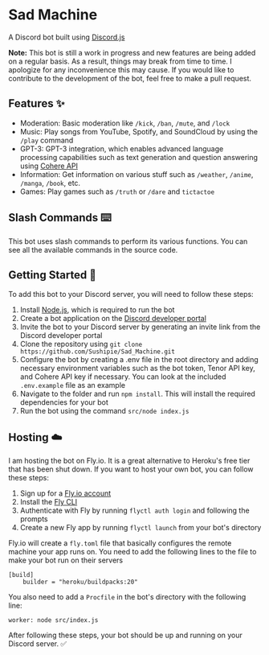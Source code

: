 # Sad Machine

A Discord bot built using [Discord.js](https://discord.js.org/#/)

**Note:** This bot is still a work in progress and new features are being added on a regular basis. As a result, things may break from time to time. I apologize for any inconvenience this may cause. If you would like to contribute to the development of the bot, feel free to make a pull request.

## Features :sparkles:

- Moderation: Basic moderation like `/kick`, `/ban`, `/mute`, and `/lock`
- Music: Play songs from YouTube, Spotify, and SoundCloud by using the `/play` command
- GPT-3: GPT-3 integration, which enables advanced language processing capabilities such as text generation and question answering using [Cohere API](https://cohere.ai/)
- Information: Get information on various stuff such as `/weather`, `/anime`, `/manga`, `/book`, etc.
- Games: Play games such as `/truth` or `/dare` and `tictactoe`

## Slash Commands :keyboard:

This bot uses slash commands to perform its various functions. You can see all the available commands in the source code.

## Getting Started :rocket:

To add this bot to your Discord server, you will need to follow these steps:

1. Install [Node.js](https://nodejs.org/en/download/), which is required to run the bot
2. Create a bot application on the [Discord developer portal](https://discord.com/developers)
3. Invite the bot to your Discord server by generating an invite link from the Discord developer portal
4. Clone the repository using `git clone https://github.com/Sushipie/Sad_Machine.git`
5. Configure the bot by creating a .env file in the root directory and adding necessary environment variables such as the bot token, Tenor API key, and Cohere API key if necessary. You can look at the included `.env.example` file as an example
6. Navigate to the folder and run `npm install`. This will install the required dependencies for your bot
7. Run the bot using the command  `src/node index.js`

## Hosting :cloud:
 
I am hosting the bot on Fly.io. It is a great alternative to Heroku's free tier that has been shut down. If you want to host your own bot, you can follow these steps:

1. Sign up for a [Fly.io account](https://fly.io/)
2. Install the [Fly CLI](https://fly.io/docs/hands-on/install-flyctl/)
3. Authenticate with Fly by running `flyctl auth login` and following the prompts
4. Create a new Fly app by running `flyctl launch` from your bot's directory

Fly.io will create a `fly.toml` file that basically configures the remote machine your app runs on. You need to add the following lines to the file to make your bot run on their servers
```
[build] 
	builder = "heroku/buildpacks:20"
```
  
You also need to add a `Procfile` in the bot's directory with the following line:
```
worker: node src/index.js
```

After following these steps, your bot should be up and running on your Discord server. :white_check_mark:
